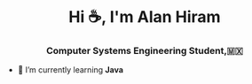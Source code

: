 <h1 align="center">Hi ☕, I'm Alan Hiram</h1>
<h3 align="center">Computer Systems Engineering Student,🇲🇽</h3>

- 🌱 I’m currently learning **Java**
